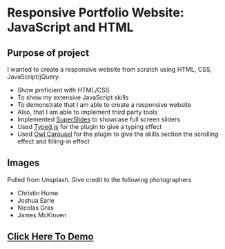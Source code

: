 # Responsive Portfolio Website: JavaScript and HTML

## Purpose of project

I wanted to create a responsive website from scratch using HTML, CSS, JavaScript/jQuery.

- Show proficient with HTML/CSS
- To show my extensive JavaScript skills
- To demonstrate that I am able to create a responsive website
- Also, that I am able to implement third party tools
- Implemented [SuperSlides](https://github.com/nicinabox/superslides) to showcase full screen sliders
- Used [Typed.js](https://github.com/mattboldt/typed.js/) for the plugin to give a typing effect
- Used [Owl Carousel](https://owlcarousel2.github.io/OwlCarousel2/) for the plugin to give the skills section the scrolling effect and filling-in effect

## Images

Pulled from Unsplash.  Give credit to the following photographers

- Christin Hume
- Joshua Earle
- Nicolas Gras
- James McKinven  

## [Click Here To Demo](https://vronney.github.io/responsive_portfolio/)
